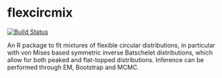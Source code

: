# flexcircmix

[![Build Status](https://travis-ci.org/keesmulder/flexcircmix.svg?branch=master)](https://travis-ci.org/keesmulder/flexcircmix)

An R package to fit mixtures of flexible circular distributions, in particular with von Mises based symmetric inverse Batschelet distributions, which allow for both peaked and flat-topped distributions. Inference can be performed through EM, Bootstrap and MCMC. 
